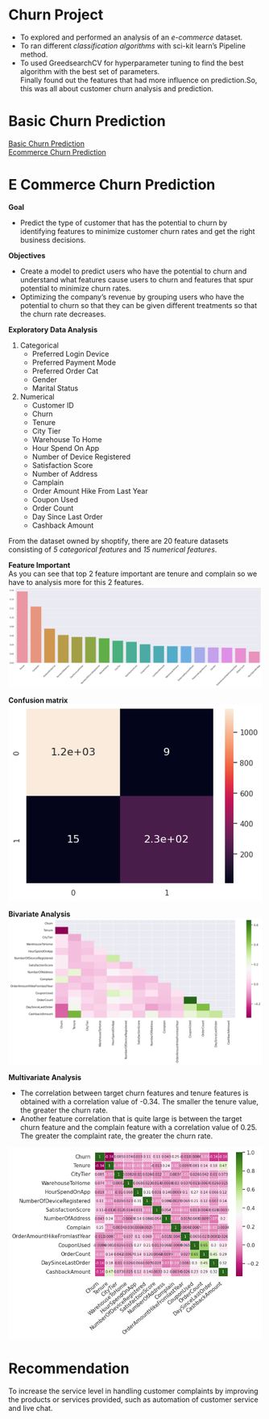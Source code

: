 # Churn Project     
- To explored and performed an analysis of an *e-commerce* dataset.     
- To ran different *classification algorithms* with sci-kit learn’s Pipeline method.     
- To used GreedsearchCV for hyperparameter tuning to find the best algorithm with the best set of parameters.     
Finally found out the features that had more influence on prediction.So, this was all about customer churn analysis and prediction.    
# Basic Churn Prediction     
[Basic Churn Prediction](https://github.com/Pinnun/MADT8101-Seminar-in-Advanced-Analytic/blob/11e6edc0f24e0c2aabe3b247ff95acbce688e084/4%20Churn%20Scoring/Raw%20Data/Python/Basic_Churn_Prediction.ipynb)     
[Ecommerce Churn Prediction](https://github.com/Pinnun/MADT8101-Seminar-in-Advanced-Analytic/blob/11e6edc0f24e0c2aabe3b247ff95acbce688e084/4%20Churn%20Scoring/Raw%20Data/Python/E_Commerce_Churn_Prediction.ipynb)
# E Commerce Churn Prediction     

**Goal**

- Predict the type of customer that has the potential to churn by identifying features to minimize customer churn rates and get the right business decisions.

**Objectives**

- Create a model to predict users who have the potential to churn and understand what features cause users to churn and features that spur potential to minimize churn rates.
- Optimizing the company’s revenue by grouping users who have the potential to churn so that they can be given different treatments so that the churn rate decreases.

**Exploratory Data Analysis**     
1. Categorical
   - Preferred Login  Device     
   - Preferred Payment Mode     
   - Preferred Order Cat     
   - Gender     
   - Marital Status     
3. Numerical
   - Customer ID
   - Churn
   - Tenure
   - City Tier
   - Warehouse To Home
   - Hour Spend On App     
   - Number of Device Registered
   - Satisfaction Score
   - Number of Address
   - Camplain
   - Order Amount Hike From Last Year
   - Coupon Used
   - Order Count
   - Day Since Last Order
   - Cashback Amount
   
From the dataset owned by shoptify, there are 20 feature datasets consisting of *5 categorical features* and *15 numerical features*.
     
**Feature Important**     
As you can see that top 2 feature important are tenure and complain so we have to analysis more for this 2 features.
![CDP Flow](https://github.com/Pinnun/MADT8101-Seminar-in-Advanced-Analytic/blob/106419a858ac5e3e6a88f7dbdcfd4ae9346843c3/4%20Churn%20Scoring/Raw%20Data/FeatureImportant_EcommerceChurn.png)

**Confusion matrix**     
![CDP Flow](https://github.com/Pinnun/MADT8101-Seminar-in-Advanced-Analytic/blob/106419a858ac5e3e6a88f7dbdcfd4ae9346843c3/4%20Churn%20Scoring/Raw%20Data/Confusion%20matrix.png)

**Bivariate Analysis**     
![CDP Flow](https://github.com/Pinnun/MADT8101-Seminar-in-Advanced-Analytic/blob/106419a858ac5e3e6a88f7dbdcfd4ae9346843c3/4%20Churn%20Scoring/Raw%20Data/Bivariate%20Analysis.png)

**Multivariate Analysis**     

- The correlation between target churn features and tenure features is obtained with a correlation value of -0.34. The smaller the tenure value, the greater the churn rate.     
- Another feature correlation that is quite large is between the target churn feature and the complain feature with a correlation value of 0.25. The greater the complaint rate, the greater the churn rate.     

![CDP Flow](https://github.com/Pinnun/MADT8101-Seminar-in-Advanced-Analytic/blob/106419a858ac5e3e6a88f7dbdcfd4ae9346843c3/4%20Churn%20Scoring/Raw%20Data/Multivariate%20Analysis.png)

# Recommendation
To increase the service level in handling customer complaints by improving the products or services provided, such as automation of customer service and live chat.
